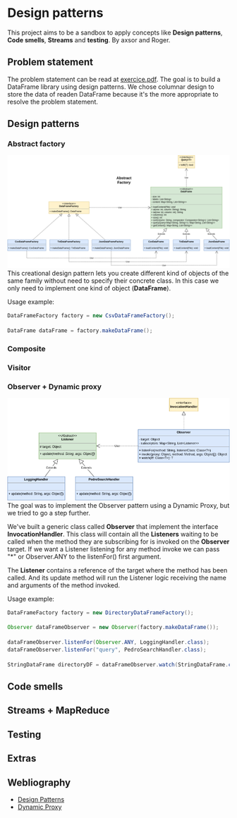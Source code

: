 # Design patterns
This project aims to be a sandbox to apply concepts like **Design patterns**, **Code smells**, **Streams** and **testing**.
By axsor and Roger.

## Problem statement
The problem statement can be read at [exercice.pdf](docs/exercice.pdf).
The goal is to build a DataFrame library using design patterns.
We chose columnar design to store the data of readen DataFrame because it's the more appropriate to resolve the problem statement.

## Design patterns
### Abstract factory
![](docs/img/abstract-factory.png)
This creational design pattern lets you create different kind of objects of the same family
without need to specify their concrete class. In this case we only need to implement one kind of object (**DataFrame**).

Usage example:
```java
DataFrameFactory factory = new CsvDataFrameFactory();

DataFrame dataFrame = factory.makeDataFrame();
```

### Composite
### Visitor
### Observer + Dynamic proxy
![](docs/img/observer_dynamic-proxy.png)
The goal was to implement the Observer pattern using a Dynamic Proxy, but we tried to go a step further.

We've built a generic class called **Observer** that implement the interface **InvocationHandler**.
This class will contain all the **Listeners** waiting to be called when the method they are subscribing for
is invoked on the **Observer** target.
If we want a Listener listening for any method invoke we can pass "*" or Observer.ANY to the listenFor() first argument.

The **Listener** contains a reference of the target where the method has been called.
And its update method will run the Listener logic receiving the name and arguments of the method invoked.

Usage example:
```java
DataFrameFactory factory = new DirectoryDataFrameFactory();

Observer dataFrameObserver = new Observer(factory.makeDataFrame());

dataFrameObserver.listenFor(Observer.ANY, LoggingHandler.class);
dataFrameObserver.listenFor("query", PedroSearchHandler.class);

StringDataFrame directoryDF = dataFrameObserver.watch(StringDataFrame.class);
```

## Code smells

## Streams + MapReduce

## Testing

## Extras

## Webliography
- [Design Patterns](https://refactoring.guru/design-patterns/catalog)
- [Dynamic Proxy](https://youtu.be/T3VucYqdoRo)